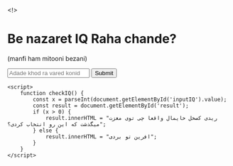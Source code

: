 <!>
<html lang="en">
<head>
    <meta charset="UTF-8">
    <meta name="viewport" content="width=device-width, initial-scale=1.0">
    <title>IQ Test</title>
</head>
<body>
    <h1>Be nazaret IQ Raha chande?</h1>
    <p>(manfi ham mitooni bezani)</p>
    <input type="number" id="inputIQ" placeholder="Adade khod ra vared konid">
    <button onclick="checkIQ()">Submit</button>
    <p id="result"></p>

    <script>
        function checkIQ() {
            const x = parseInt(document.getElementById('inputIQ').value);
            const result = document.getElementById('result');
            if (x > 0) {
                result.innerHTML = "ریدی کصخل خایمال واقعا چی توی مغزت میگذشت که این رو انتخاب کردی؟";
            } else {
                result.innerHTML = "افرین تو بردی";
            }
        }
    </script>
</body>
</html>
